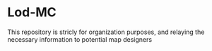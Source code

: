 # Lod-MC

This repository is stricly for organization purposes, and relaying the necessary information to potential map designers


